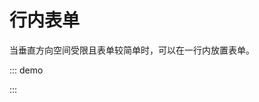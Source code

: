 
# 行内表单
当垂直方向空间受限且表单较简单时，可以在一行内放置表单。

::: demo
<vue-json-form inline label-width="unset" :fields="fields" />

<script>
export default {
  data() {
    return {
      fields: [
        {
          title: '审批人',
          key: 'user',
          type: 'input'
        },
        {
          title: '活动区域',
          key: 'region',
          type: 'select',
          options: [
            { label: '区域1', value: 1 },
            { label: '区域2', value: 2 }
          ]
        },
        {
          type: 'submit',
          onSubmit: (form) => {
            console.log(form)
          }
        }
      ]
    }
  }
}
</script>
:::